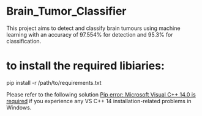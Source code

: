 # Brain_Tumor_Classifier
This project aims to detect and classify brain tumours using machine learning with an accuracy of 97.554% for detection and 95.3% for classification.

# to install the required libiaries:

pip install -r /path/to/requirements.txt

Please refer to the following solution [Pip error: Microsoft Visual C++ 14.0 is required](https://stackoverflow.com/questions/44951456/pip-error-microsoft-visual-c-14-0-is-required) if you experience any VS C++ 14 installation-related problems in Windows.

